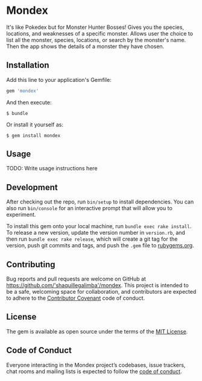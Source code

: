 # Mondex

It's like Pokedex but for Monster Hunter Bosses!
Gives you the species, locations, and weaknesses of a specific monster.
Allows user the choice to list all the monster, species, locations, or search by the monster's name.
Then the app shows the details of a monster they have chosen.

## Installation

Add this line to your application's Gemfile:

```ruby
gem 'mondex'
```

And then execute:

    $ bundle

Or install it yourself as:

    $ gem install mondex

## Usage

TODO: Write usage instructions here

## Development

After checking out the repo, run `bin/setup` to install dependencies. You can also run `bin/console` for an interactive prompt that will allow you to experiment.

To install this gem onto your local machine, run `bundle exec rake install`. To release a new version, update the version number in `version.rb`, and then run `bundle exec rake release`, which will create a git tag for the version, push git commits and tags, and push the `.gem` file to [rubygems.org](https://rubygems.org).

## Contributing

Bug reports and pull requests are welcome on GitHub at https://github.com/'shaquillegalimba'/mondex. This project is intended to be a safe, welcoming space for collaboration, and contributors are expected to adhere to the [Contributor Covenant](http://contributor-covenant.org) code of conduct.

## License

The gem is available as open source under the terms of the [MIT License](https://opensource.org/licenses/MIT).

## Code of Conduct

Everyone interacting in the Mondex project’s codebases, issue trackers, chat rooms and mailing lists is expected to follow the [code of conduct](https://github.com/'shaquillegalimba'/mondex/blob/master/CODE_OF_CONDUCT.md).
